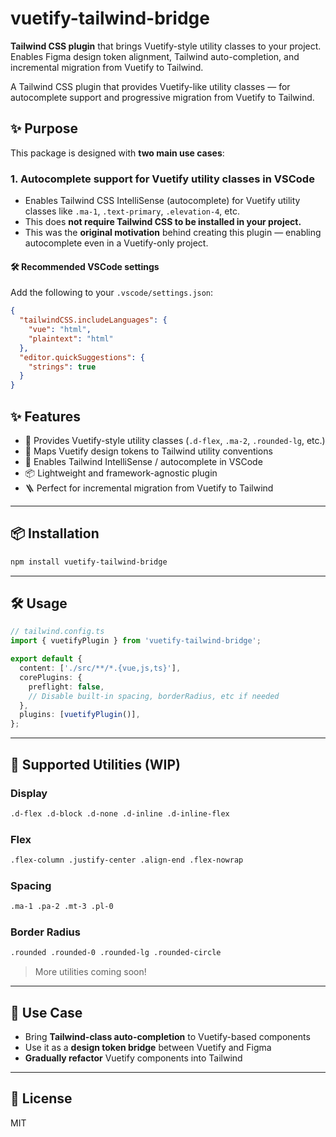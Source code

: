 # vuetify-tailwind-bridge

**Tailwind CSS plugin** that brings Vuetify-style utility classes to your project.  
Enables Figma design token alignment, Tailwind auto-completion, and incremental migration from Vuetify to Tailwind.

A Tailwind CSS plugin that provides Vuetify-like utility classes — for autocomplete support and progressive migration from Vuetify to Tailwind.

## ✨ Purpose

This package is designed with **two main use cases**:

### 1. Autocomplete support for Vuetify utility classes in VSCode

- Enables Tailwind CSS IntelliSense (autocomplete) for Vuetify utility classes like `.ma-1`, `.text-primary`, `.elevation-4`, etc.
- This does **not require Tailwind CSS to be installed in your project.**
- This was the **original motivation** behind creating this plugin — enabling autocomplete even in a Vuetify-only project.

#### 🛠 Recommended VSCode settings

Add the following to your `.vscode/settings.json`:

```json
{
  "tailwindCSS.includeLanguages": {
    "vue": "html",
    "plaintext": "html"
  },
  "editor.quickSuggestions": {
    "strings": true
  }
}
```

## ✨ Features

- 🔧 Provides Vuetify-style utility classes (`.d-flex`, `.ma-2`, `.rounded-lg`, etc.)
- 🎨 Maps Vuetify design tokens to Tailwind utility conventions
- 🧩 Enables Tailwind IntelliSense / autocomplete in VSCode
- 📦 Lightweight and framework-agnostic plugin
- 🪜 Perfect for incremental migration from Vuetify to Tailwind

---

## 📦 Installation

```bash
npm install vuetify-tailwind-bridge
```

---

## 🛠 Usage

```ts
// tailwind.config.ts
import { vuetifyPlugin } from 'vuetify-tailwind-bridge';

export default {
  content: ['./src/**/*.{vue,js,ts}'],
  corePlugins: {
    preflight: false,
    // Disable built-in spacing, borderRadius, etc if needed
  },
  plugins: [vuetifyPlugin()],
};
```

---

## 🧩 Supported Utilities (WIP)

### Display

```html
.d-flex .d-block .d-none .d-inline .d-inline-flex
```

### Flex

```html
.flex-column .justify-center .align-end .flex-nowrap
```

### Spacing

```html
.ma-1 .pa-2 .mt-3 .pl-0
```

### Border Radius

```html
.rounded .rounded-0 .rounded-lg .rounded-circle
```

> More utilities coming soon!

---

## 🚀 Use Case

- Bring **Tailwind-class auto-completion** to Vuetify-based components
- Use it as a **design token bridge** between Vuetify and Figma
- **Gradually refactor** Vuetify components into Tailwind

---

## 📄 License

MIT
